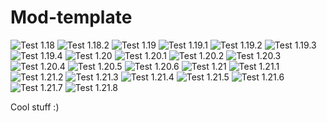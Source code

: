 <!-- modrinth_exclude.start -->
# Mod-template

<!-- build_test.start -->
![Test 1.18](https://img.shields.io/badge/1.18-failure-red?style=flat) ![Test 1.18.2](https://img.shields.io/badge/1.18.2-failure-red?style=flat) ![Test 1.19](https://img.shields.io/badge/1.19-failure-red?style=flat) ![Test 1.19.1](https://img.shields.io/badge/1.19.1-failure-red?style=flat) ![Test 1.19.2](https://img.shields.io/badge/1.19.2-failure-red?style=flat) ![Test 1.19.3](https://img.shields.io/badge/1.19.3-failure-red?style=flat) ![Test 1.19.4](https://img.shields.io/badge/1.19.4-failure-red?style=flat) ![Test 1.20](https://img.shields.io/badge/1.20-failure-red?style=flat) ![Test 1.20.1](https://img.shields.io/badge/1.20.1-failure-red?style=flat) ![Test 1.20.2](https://img.shields.io/badge/1.20.2-failure-red?style=flat) ![Test 1.20.3](https://img.shields.io/badge/1.20.3-failure-red?style=flat) ![Test 1.20.4](https://img.shields.io/badge/1.20.4-failure-red?style=flat) ![Test 1.20.5](https://img.shields.io/badge/1.20.5-failure-red?style=flat) ![Test 1.20.6](https://img.shields.io/badge/1.20.6-failure-red?style=flat) ![Test 1.21](https://img.shields.io/badge/1.21-success-brightgreen?style=flat) ![Test 1.21.1](https://img.shields.io/badge/1.21.1-success-brightgreen?style=flat) ![Test 1.21.2](https://img.shields.io/badge/1.21.2-success-brightgreen?style=flat) ![Test 1.21.3](https://img.shields.io/badge/1.21.3-success-brightgreen?style=flat) ![Test 1.21.4](https://img.shields.io/badge/1.21.4-success-brightgreen?style=flat) ![Test 1.21.5](https://img.shields.io/badge/1.21.5-success-brightgreen?style=flat) ![Test 1.21.6](https://img.shields.io/badge/1.21.6-success-brightgreen?style=flat) ![Test 1.21.7](https://img.shields.io/badge/1.21.7-success-brightgreen?style=flat) ![Test 1.21.8](https://img.shields.io/badge/1.21.8-success-brightgreen?style=flat) 
<!-- build_test.end -->
<!-- modrinth_exclude.end -->

Cool stuff :)
